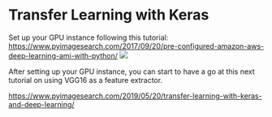# Transfer Learning with Keras

Set up your GPU instance following this tutorial:
https://www.pyimagesearch.com/2017/09/20/pre-configured-amazon-aws-deep-learning-ami-with-python/
![](https://techcrunch.com/wp-content/uploads/2012/04/amazon-web-services.png?w=990&crop=1)

After setting up your GPU instance, you can start to have a go at this next tutorial on using VGG16 as a feature extractor.

https://www.pyimagesearch.com/2019/05/20/transfer-learning-with-keras-and-deep-learning/

